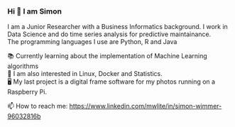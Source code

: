 ### Hi 👋 I am Simon    


I am a Junior Researcher with a Business Informatics background. 
I work in Data Science and do time series analysis for predictive maintainance.  
The programming languages I use are Python, R and Java 

📚 Currently learning about the implementation of Machine Learning algorithms     
🔬 I am also interested in Linux, Docker and Statistics.   
🖥️ My last project is a digital frame software for my photos running on a Raspberry Pi.   

📫 How to reach me: https://www.linkedin.com/mwlite/in/simon-wimmer-96032816b     

<!--<img align="right" src="https://octodex.github.com/images/orderedlistocat.png" alt="drawing" width="150"/>-->


 
<!--
**Codingsimon/Codingsimon** is a ✨ _special_ ✨ repository because its `README.md` (this file) appears on your GitHub profile.

Here are some ideas to get you started:

- 🔭 I’m  currently working on ...
- 🌱 I’m currently learning ...
- 👯 I’m looking to collaborate on ...
- 🤔 I’m looking for help with ...
- 💬 Ask me about ...
- 📫 How to reach me: ...
- 😄 Pronouns: ...
- ⚡ Fun fact: ...
🌐 Looking forward to redesign my website.
Interested in emerging technologies and innovative businesses.  
-->
